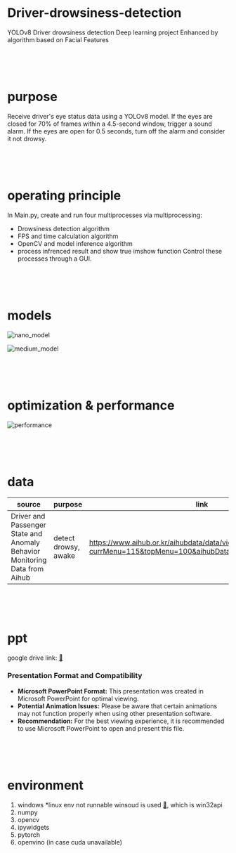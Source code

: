 # Driver-drowsiness-detection
YOLOv8 Driver drowsiness detection Deep learning project Enhanced by algorithm based on Facial Features  
  
<br/>
<br/>
<br/>  
  
# purpose
Receive driver's eye status data using a YOLOv8 model. If the eyes are closed for 70% of frames within a 4.5-second window, trigger a sound alarm. If the eyes are open for 0.5 seconds, turn off the alarm and consider it not drowsy.  
  
<br/>
<br/>
<br/>  
  
# operating principle
In Main.py, create and run four multiprocesses via multiprocessing:
 * Drowsiness detection algorithm
 * FPS and time calculation algorithm
 * OpenCV and model inference algorithm
 * process infrenced result and show true imshow function
Control these processes through a GUI.  
  
<br/>
<br/>
<br/>  
  
# models
![nano_model](https://github.com/hwkim-dev/Driver-drowsiness-detection/assets/54717101/7af48e4e-a9e3-4050-8fc3-9ee490b7af33)  

![medium_model](https://github.com/hwkim-dev/Driver-drowsiness-detection/assets/54717101/bd75f424-570f-40b0-beb6-f6adc461f618)

<br/>
<br/>
<br/>  

# optimization & performance  
![performance](https://github.com/hwkim-dev/Driver-drowsiness-detection/assets/54717101/674875ea-35a4-49a9-98e1-499000b9df55)  

<br/>
<br/>
<br/>
  
# data
|source|purpose|link|
|------|---|---|
|Driver and Passenger State and Anomaly Behavior Monitoring Data from Aihub|detect drowsy, awake|https://www.aihub.or.kr/aihubdata/data/view.do?currMenu=115&topMenu=100&aihubDataSe=data&dataSetSn=173|  
  
<br/>
<br/>
<br/>  

# ppt  

google drive link: [🔗](https://docs.google.com/presentation/d/1pbqiPMLQGaspg0C_ryWQmM1hd6Aktyi-/edit?usp=sharing&ouid=104335523960644232607&rtpof=true&sd=true)  

<h3>Presentation Format and Compatibility</h3>

* **Microsoft PowerPoint Format:** This presentation was created in Microsoft PowerPoint for optimal viewing.
* **Potential Animation Issues:** Please be aware that certain animations may not function properly when using other presentation software.
* **Recommendation:** For the best viewing experience, it is recommended to use Microsoft PowerPoint to open and present this file.

<br/>
<br/>
<br/>  
  
# environment
1. windows *linux env not runnable winsoud is used [🔗](drowsiness/sound_play.py), which is win32api
2. numpy
3. opencv
4. ipywidgets
5. pytorch
6. openvino (in case cuda unavailable)
